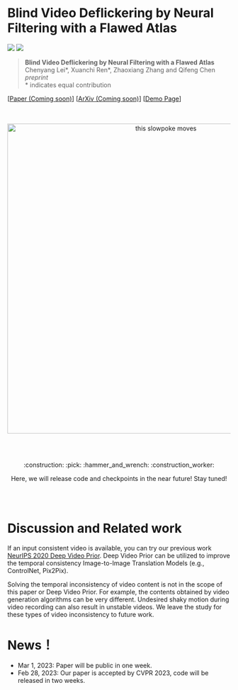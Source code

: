 # Blind Video Deflickering by Neural Filtering with a Flawed Atlas

<a href="https://arxiv.org/abs/2102.10543"><img src="https://img.shields.io/badge/arXiv-2102.10543-b31b1b.svg"></a>
<a href="https://opensource.org/licenses/MIT"><img src="https://img.shields.io/badge/License-MIT-yellow.svg"></a>

> **Blind Video Deflickering by Neural Filtering with a Flawed Atlas** <br>
> Chenyang Lei*, Xuanchi Ren*, Zhaoxiang Zhang and Qifeng Chen <br>
> *preprint*<br>
> \* indicates equal contribution 

[[Paper (Coming soon)]()]
[[ArXiv (Coming soon)]()]
[[Demo Page](https://chenyanglei.github.io/deflicker/)]
<!-- [[Appendix](https://xuanchiren.com/pub/DisCo_appendix.pdf)] -->


<div align="center">
  <br><br>
  <img src="demo.gif" alt="this slowpoke moves"  width="700" />
</div>

<br><br>
<p align="center">:construction: :pick: :hammer_and_wrench: :construction_worker:</p>
<p align="center">Here, we will release code and checkpoints in the near future! Stay tuned!</p>
<br><br>

# Discussion and Related work
If an input consistent video is available, you can try our previous work [NeurIPS 2020 Deep Video Prior](https://github.com/ChenyangLEI/deep-video-prior). Deep Video Prior can be utilized to improve the temporal consistency Image-to-Image Translation Models (e.g., ControlNet, Pix2Pix).

Solving the temporal inconsistency of video content is not in the scope of this paper or Deep Video Prior. For example, the contents obtained by video generation algorithms can be very different. Undesired shaky motion during video recording can also result in unstable videos. We leave the study for these types of video inconsistency to future work.


# News！
- Mar 1, 2023: Paper will be public in one week. 
- Feb 28, 2023: Our paper is accepted by CVPR 2023, code will be released in two weeks. 
